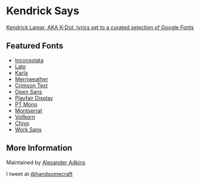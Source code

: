 # Kendrick Says
[Kendrick Lamar, AKA K-Dot, lyrics set to a curated selection of Google Fonts](http://p0ww0w.github.io/kendrick-says/)

## Featured Fonts
* [Inconsolata](http://www.google.com/webfonts/specimen/Inconsolata)
* [Lato](http://www.google.com/webfonts/specimen/Lato)
* [Karla](http://www.google.com/webfonts/specimen/Karla)
* [Merriweather](http://www.google.com/webfonts/specimen/Merriweather)
* [Crimson Text](http://www.google.com/webfonts/specimen/Crimson+Text)
* [Open Sans](http://www.google.com/webfonts/specimen/Open+Sans)
* [Playfair Display](http://www.google.com/webfonts/specimen/Playfair+Display)
* [PT Mono](http://www.google.com/webfonts/specimen/PT+Mono)
* [Montserrat](http://www.google.com/webfonts/specimen/Montserrat)
* [Vollkorn](http://www.google.com/webfonts/specimen/Vollkorn)
* [Chivo](http://www.google.com/webfonts/specimen/Chivo)
* [Work Sans](http://www.google.com/webfonts/specimen/Work+Sans)


## More Information
Maintained by [Alexander Adkins](http://www.alexanderadkins.com)

I tweet at [@handsomecraft](https://twitter.com/handsomecraft)
